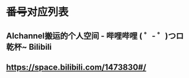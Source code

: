 # <s>番号</s>对应列表

## AIchannel搬运的个人空间 - 哔哩哔哩 ( ゜- ゜)つロ 乾杯~ Bilibili
## https://space.bilibili.com/1473830#/